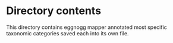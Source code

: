 # Directory contents

This directory contains eggnogg mapper annotated most specific taxonomic categories saved each into its own file.